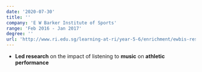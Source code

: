 ```yaml
---
date: '2020-07-30'
title: ''
company: 'E W Barker Institute of Sports'
range: 'Feb 2016 - Jan 2017'
degree: ''
url: 'http://www.ri.edu.sg/learning-at-ri/year-5-6/enrichment/ewbis-research-programme'
---
```


- **Led research** on the impact of listening to **music** on **athletic performance**